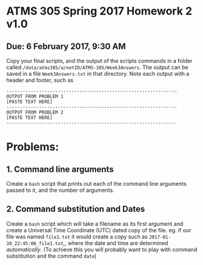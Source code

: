 # ATMS 305 Spring 2017 Homework 2  v1.0
## Due: 6 February 2017, 9:30 AM
Copy your final scripts, and the output of the scripts commands in a folder called `/data/atms305/a/netID/ATMS-305/Week3Answers`.  The output can be saved in a file `Week3Answers.txt` in that directory.  Note each output with a header and footer, such as
```
---------------------------------------------------------------
OUTPUT FROM PROBLEM 1
[PASTE TEXT HERE]
---------------------------------------------------------------
OUTPUT FROM PROBLEM 2
[PASTE TEXT HERE]
---------------------------------------------------------------
```
# Problems:
## 1. Command line arguments
Create a `bash` script that prints out each of the command line arguments passed to it, and the number of arguments.

## 2. Command substitution and Dates
Create a `bash` script which will take a filename as its first argument and create a Universal Time Coordinate (UTC) dated copy of the file. eg. if our file was named `file1.txt` it would create a copy such as `2017-01-30_22:45:00_file1.txt`,, where the date and time are determined *automatically*. (To achieve this you will probably want to play with command substitution and the command `date`)

